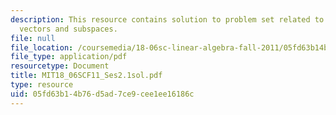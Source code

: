 ```yaml
---
description: This resource contains solution to problem set related to orthogonal
  vectors and subspaces.
file: null
file_location: /coursemedia/18-06sc-linear-algebra-fall-2011/05fd63b14b76d5ad7ce9cee1ee16186c_MIT18_06SCF11_Ses2.1sol.pdf
file_type: application/pdf
resourcetype: Document
title: MIT18_06SCF11_Ses2.1sol.pdf
type: resource
uid: 05fd63b1-4b76-d5ad-7ce9-cee1ee16186c
---
```

